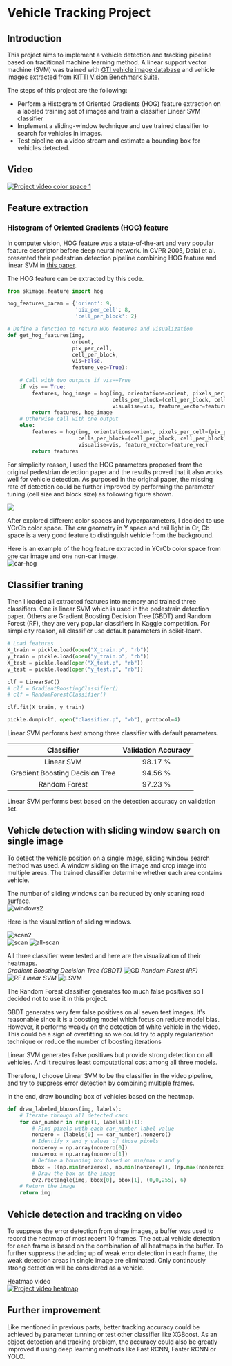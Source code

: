 # **Vehicle Tracking Project**

## Introduction

This project aims to implement a vehicle detection and tracking pipeline based on 
traditional machine learning method. A linear support vector machine (SVM) was trained
with [GTI vehicle image database](https://www.gti.ssr.upm.es/data/Vehicle_database.html)
and vehicle images extracted from [KITTI Vision Benchmark Suite](http://www.cvlibs.net/datasets/kitti/).

The steps of this project are the following:

* Perform a Histogram of Oriented Gradients (HOG) feature extraction on a labeled training set of images and train a classifier Linear SVM classifier
* Implement a sliding-window technique and use trained classifier to search for vehicles in images.
* Test pipeline on a video stream and estimate a bounding box for vehicles detected.

## Video

[![Project video color space 1](https://img.youtube.com/vi/l3lIVtXIZcM/0.jpg)](https://www.youtube.com/watch?v=l3lIVtXIZcM)

## Feature extraction

### Histogram of Oriented Gradients (HOG) feature

In computer vision, HOG feature was a state-of-the-art and very popular feature descriptor 
before deep neural network. In CVPR 2005, Dalal et al. presented their pedestrian detection 
pipeline combining HOG feature and linear SVM in [this paper](https://lear.inrialpes.fr/people/triggs/pubs/Dalal-cvpr05.pdf).

The HOG feature can be extracted by this code.
```python
from skimage.feature import hog

hog_features_param = {'orient': 9,
                      'pix_per_cell': 8,
                      'cell_per_block': 2}

# Define a function to return HOG features and visualization
def get_hog_features(img, 
                     orient,
                     pix_per_cell, 
                     cell_per_block,
                     vis=False, 
                     feature_vec=True):
					 
    # Call with two outputs if vis==True
    if vis == True:
        features, hog_image = hog(img, orientations=orient, pixels_per_cell=(pix_per_cell, pix_per_cell),
                                  cells_per_block=(cell_per_block, cell_per_block), transform_sqrt=True,
                                  visualise=vis, feature_vector=feature_vec)
        return features, hog_image
    # Otherwise call with one output
    else:
        features = hog(img, orientations=orient, pixels_per_cell=(pix_per_cell, pix_per_cell),
                       cells_per_block=(cell_per_block, cell_per_block), transform_sqrt=True,
                       visualise=vis, feature_vector=feature_vec)
        return features
```

For simplicity reason, I used the HOG parameters proposed from the original pedestrian detection paper 
and the results proved that it also works well for vehicle detection. As purposed in the original paper,
the missing rate of detection could be further improved by performing the parameter tuning (cell size and block size) 
as following figure shown.

![](./images/HOG_param.JPG)

After explored different color spaces and hyperparameters, I decided to use YCrCb color space. The car geometry in Y space 
and tail light in Cr, Cb space is a very good feature to distinguish vehicle from the background.

Here is an example of the hog feature extracted in YCrCb color space from one car image and one non-car image. 	
![car-hog](./images/car-hog.jpg)	

## Classifier traning

Then I loaded all extracted features into memory and trained three classifiers. One is linear SVM which is used in the pedestrain detection paper.
Others are Gradient Boosting Decision Tree (GBDT) and Random Forest (RF), they are very popular classifiers in Kaggle competition. For simplicity reason, 
all classifier use default parameters in scikit-learn.

```python
# Load features
X_train = pickle.load(open("X_train.p", "rb"))
y_train = pickle.load(open("y_train.p", "rb"))
X_test = pickle.load(open("X_test.p", "rb"))
y_test = pickle.load(open("y_test.p", "rb"))

clf = LinearSVC()
# clf = GradientBoostingClassifier()
# clf = RandomForestClassifier()

clf.fit(X_train, y_train)

pickle.dump(clf, open("classifier.p", "wb"), protocol=4)
```

Linear SVM performs best among three classifier with default parameters.

| Classifier                       | Validation Accuracy | 
|:--------------------------------:|:-------------------:|
| Linear SVM                       | 98.17 %             |
| Gradient Boosting Decision Tree  | 94.56 %             |
| Random Forest                    | 97.23 %             |

Linear SVM performs best based on the detection accuracy on validation set.

## Vehicle detection with sliding window search on single image

To detect the vehicle position on a single image, sliding window search method was used. A window sliding on the image and crop image into multiple areas. 
The trained classifier determine whether each area contains vehicle.

The number of sliding windows can be reduced by only scaning road surface.	
![windows2](./images/windows-2.jpg)	

Here is the visualization of sliding windows.

![scan2](./images/scan2.jpg)	
![scan](./images/scan.jpg)
![all-scan](./images/all-scan.jpg)

All three classifier were tested and here are the visualization of their heatmaps.	
*Gradient Boosting Decision Tree (GBDT)*
![GD](./images/GD.jpg)
*Random Forest (RF)*	
![RF](./images/RF.jpg)
*Linear SVM*
![LSVM](./images/LSVM.jpg)

The Random Forest classifier generates too much false positives 
so I decided not to use it in this project.

GBDT generates very few false positives on all seven test images. 
It's reasonable since it is a boosting model which focus on reduce model bias.
However, it performs weakly on the detection of white vehicle in the video. 
This could be a sign of overfitting so we could try to apply regularization technique 
or reduce the number of boosting iterations

Linear SVM generates false positives but provide strong detection on all vehicles.
And it requires least computational cost among all three models.

Therefore, I choose Linear SVM to be the classifier in the video pipeline, and try to suppress 
error detection by combining multiple frames.

In the end, draw bounding box of vehicles based on the heatmap.

```python
def draw_labeled_bboxes(img, labels):
    # Iterate through all detected cars
    for car_number in range(1, labels[1]+1):
        # Find pixels with each car_number label value
        nonzero = (labels[0] == car_number).nonzero()
        # Identify x and y values of those pixels
        nonzeroy = np.array(nonzero[0])
        nonzerox = np.array(nonzero[1])
        # Define a bounding box based on min/max x and y
        bbox = ((np.min(nonzerox), np.min(nonzeroy)), (np.max(nonzerox), np.max(nonzeroy)))
        # Draw the box on the image
        cv2.rectangle(img, bbox[0], bbox[1], (0,0,255), 6)
    # Return the image
    return img
```

## Vehicle detection and tracking on video

To suppress the error detection from singe images, a buffer was used to record the heatmap of most recent 10 frames.
The actual vehicle detection for each frame is based on the combination of all heatmaps in the buffer. 
To further suppress the adding up of weak error detection in each frame, the weak detection areas in single image 
are eliminated. Only continously strong detection will be considered as a vehicle.

Heatmap	video	
[![Project video heatmap](https://img.youtube.com/vi/CvOSq0J0pzk/0.jpg)](https://www.youtube.com/watch?v=CvOSq0J0pzk)


## Further improvement

Like mentioned in previous parts, better tracking accuracy could be achieved by parameter tunning or test other classifier like XGBoost.
As an object detection and tracking problem, the accuracy could also be greatly improved if using deep learning methods like Fast RCNN, Faster RCNN or YOLO.



